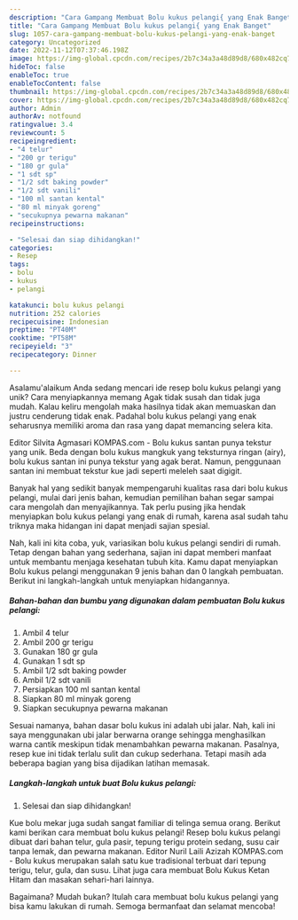 ```yaml
---
description: "Cara Gampang Membuat Bolu kukus pelangi{ yang Enak Banget"
title: "Cara Gampang Membuat Bolu kukus pelangi{ yang Enak Banget"
slug: 1057-cara-gampang-membuat-bolu-kukus-pelangi-yang-enak-banget
category: Uncategorized
date: 2022-11-12T07:37:46.198Z
image: https://img-global.cpcdn.com/recipes/2b7c34a3a48d89d8/680x482cq70/bolu-kukus-pelangi-foto-resep-utama.jpg
hideToc: false
enableToc: true
enableTocContent: false
thumbnail: https://img-global.cpcdn.com/recipes/2b7c34a3a48d89d8/680x482cq70/bolu-kukus-pelangi-foto-resep-utama.jpg
cover: https://img-global.cpcdn.com/recipes/2b7c34a3a48d89d8/680x482cq70/bolu-kukus-pelangi-foto-resep-utama.jpg
author: Admin
authorAv: notfound
ratingvalue: 3.4
reviewcount: 5
recipeingredient:
- "4 telur"
- "200 gr terigu"
- "180 gr gula"
- "1 sdt sp"
- "1/2 sdt baking powder"
- "1/2 sdt vanili"
- "100 ml santan kental"
- "80 ml minyak goreng"
- "secukupnya pewarna makanan"
recipeinstructions:

- "Selesai dan siap dihidangkan!"
categories:
- Resep
tags:
- bolu
- kukus
- pelangi

katakunci: bolu kukus pelangi 
nutrition: 252 calories
recipecuisine: Indonesian
preptime: "PT40M"
cooktime: "PT58M"
recipeyield: "3"
recipecategory: Dinner

---
```



Asalamu'alaikum Anda sedang mencari ide resep bolu kukus pelangi yang unik? Cara menyiapkannya memang Agak tidak susah dan tidak juga mudah. Kalau keliru mengolah maka hasilnya tidak akan memuaskan dan justru cenderung tidak enak. Padahal bolu kukus pelangi yang enak seharusnya memiliki aroma dan rasa yang dapat memancing selera kita.


Editor Silvita Agmasari KOMPAS.com - Bolu kukus santan punya tekstur yang unik. Beda dengan bolu kukus mangkuk yang teksturnya ringan (airy), bolu kukus santan ini punya tekstur yang agak berat. Namun, penggunaan santan ini membuat tekstur kue jadi seperti meleleh saat digigit.

Banyak hal yang sedikit banyak mempengaruhi kualitas rasa dari bolu kukus pelangi, mulai dari jenis bahan, kemudian pemilihan bahan segar sampai cara mengolah dan menyajikannya. Tak perlu pusing jika hendak menyiapkan bolu kukus pelangi yang enak di rumah, karena asal sudah tahu triknya maka hidangan ini dapat menjadi sajian spesial.


Nah, kali ini kita coba, yuk, variasikan bolu kukus pelangi sendiri di rumah. Tetap dengan bahan yang sederhana, sajian ini dapat memberi manfaat untuk membantu menjaga kesehatan tubuh kita. Kamu dapat menyiapkan Bolu kukus pelangi menggunakan 9 jenis bahan dan 0 langkah pembuatan. Berikut ini langkah-langkah untuk menyiapkan hidangannya.

<!--inarticleads1-->

##### Bahan-bahan dan bumbu yang digunakan dalam pembuatan Bolu kukus pelangi:

1. Ambil 4 telur
1. Ambil 200 gr terigu
1. Gunakan 180 gr gula
1. Gunakan 1 sdt sp
1. Ambil 1/2 sdt baking powder
1. Ambil 1/2 sdt vanili
1. Persiapkan 100 ml santan kental
1. Siapkan 80 ml minyak goreng
1. Siapkan secukupnya pewarna makanan


Sesuai namanya, bahan dasar bolu kukus ini adalah ubi jalar. Nah, kali ini saya menggunakan ubi jalar berwarna orange sehingga menghasilkan warna cantik meskipun tidak menambahkan pewarna makanan. Pasalnya, resep kue ini tidak terlalu sulit dan cukup sederhana. Tetapi masih ada beberapa bagian yang bisa dijadikan latihan memasak. 

<!--inarticleads2-->

##### Langkah-langkah untuk buat Bolu kukus pelangi:


1. Selesai dan siap dihidangkan!

Kue bolu mekar juga sudah sangat familiar di telinga semua orang. Berikut kami berikan cara membuat bolu kukus pelangi! Resep bolu kukus pelangi dibuat dari bahan telur, gula pasir, tepung terigu protein sedang, susu cair tanpa lemak, dan pewarna makanan. Editor Nuril Laili Azizah KOMPAS.com - Bolu kukus merupakan salah satu kue tradisional terbuat dari tepung terigu, telur, gula, dan susu. Lihat juga cara membuat Bolu Kukus Ketan Hitam dan masakan sehari-hari lainnya. 

Bagaimana? Mudah bukan? Itulah cara membuat bolu kukus pelangi yang bisa kamu lakukan di rumah. Semoga bermanfaat dan selamat mencoba!
